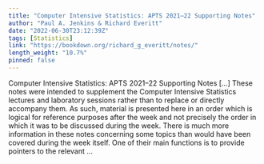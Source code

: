 ```yaml
---
title: "Computer Intensive Statistics: APTS 2021–22 Supporting Notes"
author: "Paul A. Jenkins & Richard Everitt"
date: "2022-06-30T23:12:39Z"
tags: [Statistics]
link: "https://bookdown.org/richard_g_everitt/notes/"
length_weight: "10.7%"
pinned: false
---
```


Computer Intensive Statistics: APTS 2021–22 Supporting Notes [...] These notes were intended to supplement the Computer Intensive Statistics lectures and laboratory sessions rather than to replace or directly accompany them. As such, material is presented here in an order which is logical for reference purposes after the week and not precisely the order in which it was to be discussed during the week. There is much more information in these notes concerning some topics than would have been covered during the week itself. One of their main functions is to provide pointers to the relevant ...
